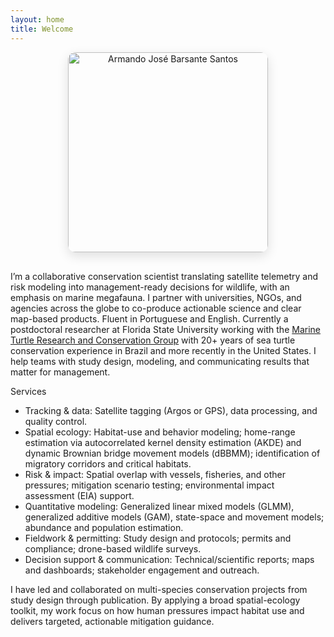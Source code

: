 ```yaml
---
layout: home
title: Welcome
---
```

<p align="center">
  <img
    src="{{ '/assets/img/armando_pic.jpeg' | relative_url }}"
    alt="Armando José Barsante Santos"
    width="320"
    style="max-width:100%; height:auto; border-radius:12px; box-shadow:0 6px 18px rgba(0,0,0,.12); margin: 0 0 1rem 0;">
</p>


I’m a collaborative conservation scientist translating satellite telemetry and risk modeling into management-ready decisions for wildlife, with an emphasis on marine megafauna. I partner with universities, NGOs, and agencies across the globe to co-produce actionable science and clear map-based products. Fluent in Portuguese and English. Currently a postdoctoral researcher at Florida State University working with the [Marine Turtle Research and Conservation Group](https://marineturtleresearch.com) with 20+ years of sea turtle conservation experience in Brazil and more recently in the United States. I help teams with study design, modeling, and communicating results that matter for management.

Services
- Tracking & data: Satellite tagging (Argos or GPS), data processing, and quality control.
- Spatial ecology: Habitat-use and behavior modeling; home-range estimation via autocorrelated kernel density estimation (AKDE) and dynamic Brownian bridge movement models (dBBMM); identification of migratory corridors and critical habitats.
- Risk & impact: Spatial overlap with vessels, fisheries, and other pressures; mitigation scenario testing; environmental impact assessment (EIA) support.
- Quantitative modeling: Generalized linear mixed models (GLMM), generalized additive models (GAM), state-space and movement models; abundance and population estimation.
- Fieldwork & permitting: Study design and protocols; permits and compliance; drone-based wildlife surveys.
- Decision support & communication: Technical/scientific reports; maps and dashboards; stakeholder engagement and outreach.

  
I have led and collaborated on multi-species conservation projects from study design through publication. By applying a broad spatial-ecology toolkit, my work focus on how human pressures impact habitat use and delivers targeted, actionable mitigation guidance.


